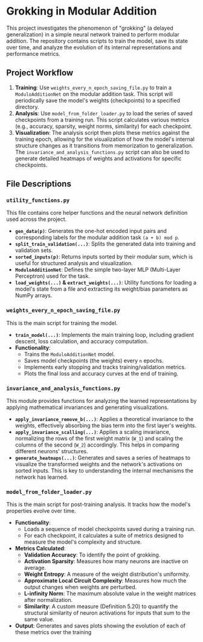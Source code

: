# Grokking in Modular Addition

This project investigates the phenomenon of "grokking" (a delayed generalization) in a simple neural network trained to perform modular addition. The repository contains scripts to train the model, save its state over time, and analyze the evolution of its internal representations and performance metrics.

## Project Workflow

1.  **Training**: Use `weights_every_n_epoch_saving_file.py` to train a `ModuloAdditionNet` on the modular addition task. This script will periodically save the model's weights (checkpoints) to a specified directory.
2.  **Analysis**: Use `model_from_folder_loader.py` to load the series of saved checkpoints from a training run. This script calculates various metrics (e.g., accuracy, sparsity, weight norms, similarity) for each checkpoint.
3.  **Visualization**: The analysis script then plots these metrics against the training epoch, allowing for the visualization of how the model's internal structure changes as it transitions from memorization to generalization. The `invariance_and_analysis_functions.py` script can also be used to generate detailed heatmaps of weights and activations for specific checkpoints.

## File Descriptions

### `utility_functions.py`

This file contains core helper functions and the neural network definition used across the project.

-   **`gen_data(p)`**: Generates the one-hot encoded input pairs and corresponding labels for the modular addition task `(a + b) mod p`.
-   **`split_train_validation(...)`**: Splits the generated data into training and validation sets.
-   **`sorted_inputs(p)`**: Returns inputs sorted by their modular sum, which is useful for structured analysis and visualization.
-   **`ModuloAdditionNet`**: Defines the simple two-layer MLP (Multi-Layer Perceptron) used for the task.
-   **`load_weights(...)` & `extract_weights(...)`**: Utility functions for loading a model's state from a file and extracting its weight/bias parameters as NumPy arrays.

### `weights_every_n_epoch_saving_file.py`

This is the main script for training the model.

-   **`train_model(...)`**: Implements the main training loop, including gradient descent, loss calculation, and accuracy computation.
-   **Functionality**:
    -   Trains the `ModuloAdditionNet` model.
    -   Saves model checkpoints (the weights) every `n` epochs.
    -   Implements early stopping and tracks training/validation metrics.
    -   Plots the final loss and accuracy curves at the end of training.

### `invariance_and_analysis_functions.py`

This module provides functions for analyzing the learned representations by applying mathematical invariances and generating visualizations.

-   **`apply_invariance_remove_b(...)`**: Applies a theoretical invariance to the weights, effectively absorbing the bias term into the first layer's weights.
-   **`apply_invariance_scalling(...)`**: Applies a scaling invariance, normalizing the rows of the first weight matrix (`W_1`) and scaling the columns of the second (`W_2`) accordingly. This helps in comparing different neurons' structures.
-   **`generate_heatmaps(...)`**: Generates and saves a series of heatmaps to visualize the transformed weights and the network's activations on sorted inputs. This is key to understanding the internal mechanisms the network has learned.

### `model_from_folder_loader.py`

This is the main script for post-training analysis. It tracks how the model's properties evolve over time.

-   **Functionality**:
    -   Loads a sequence of model checkpoints saved during a training run.
    -   For each checkpoint, it calculates a suite of metrics designed to measure the model's complexity and structure.
-   **Metrics Calculated**:
    -   **Validation Accuracy**: To identify the point of grokking.
    -   **Activation Sparsity**: Measures how many neurons are inactive on average.
    -   **Weight Entropy**: A measure of the weight distribution's uniformity.
    -   **Approximate Local Circuit Complexity**: Measures how much the output changes when weights are perturbed.
    -   **L-infinity Norm**: The maximum absolute value in the weight matrices after normalization.
    -   **Similarity**: A custom measure (Definition 5.20) to quantify the structural similarity of neuron activations for inputs that sum to the same value.
-   **Output**: Generates and saves plots showing the evolution of each of these metrics over the training